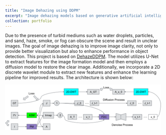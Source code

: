 ```yaml
---
title: "Image Dehazing using DDPM"
excerpt: "Image dehazing models based on generative artificial intelligence, specifically focusing on diffusion models.<br/><img src='/images/dehazing result.png'>"
collection: portfolio
---
```


Due to the presence of turbid mediums such as water droplets, particles, and sand, haze, smoke, or fog can obscure the scene and result in unclear images. The goal of image dehazing is to improve image clarity, not only to provide better visualization but also to enhance performance in object detection. This project is based on [DehazeDDPM](https://arxiv.org/abs/2308.11949). The model utilizes U-Net to extract features for the image formation model and then employs a diffusion model to restore the clear image. Additionally, we incorporate a 2D discrete wavelet module to extract new features and enhance the learning pipeline for improved results. The architecture is shown below:

![alt text](/images/Architecture.png)